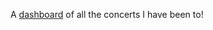A [dashboard](https://meglin234.github.io/project-portfolio/concerts-flexdashboard/docs/index.html) of all the concerts I have been to!
